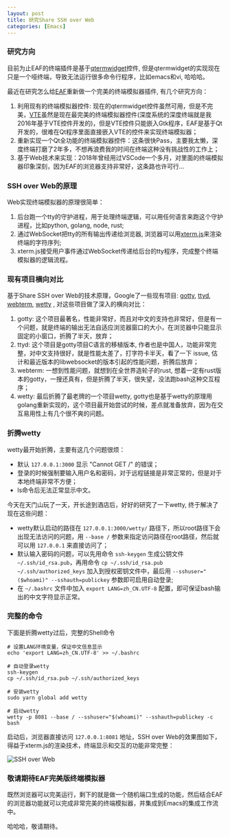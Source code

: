 ```yaml
---
layout: post
title: 研究Share SSH over Web
categories: [Emacs]
---
```


### 研究方向
目前为止EAF的终端插件是基于[qtermwidget](https://github.com/lxqt/qtermwidget)控件, 但是qtermwidget的实现现在只是一个哑终端，导致无法运行很多命令行程序，比如emacs和vi, 哈哈哈。

最近在研究怎么给[EAF](https://github.com/manateelazycat/emacs-application-framework)重新做一个完美的终端模拟器插件, 有几个研究方向：

1. 利用现有的终端模拟器控件: 现在的qtermwidget控件虽然可用，但是不完美，[VTE](https://github.com/GNOME/vte)虽然是现在最完美的终端模拟器控件(深度系统的深度终端就是我2016年基于VTE控件开发的)，但是VTE控件只能嵌入Gtk程序，EAF是基于Qt开发的，很难在Qt程序里面直接嵌入VTE的控件来实现终端模拟器；
2. 重新实现一个Qt全功能的终端模拟器控件：这条很快Pass，主要我太懒，深度终端打磨了2年多，不想再浪费我的时间在终端这种没有挑战性的工作上；
3. 基于Web技术来实现：2018年曾经用过VSCode一个多月，对里面的终端模拟器印象深刻，因为EAF的浏览器支持非常好，这条路也许可行...

### SSH over Web的原理
Web实现终端模拟器的原理很简单：

1. 后台跑一个tty的守护进程，用于处理终端逻辑，可以用任何语言来跑这个守护进程，比如python, golang, node, rust;
2. 通过WebSocket把tty的所有输出传递给浏览器, 浏览器可以用[xterm.js](https://github.com/xtermjs/xterm.js/)来渲染终端的字符序列;
3. xterm.js接受用户事件通过WebSocket传递给后台的tty程序，完成整个终端模拟器的逻辑流程。

### 现有项目横向对比
基于Share SSH over Web的技术原理，Google了一些现有项目: [gotty](https://github.com/yudai/gotty), [ttyd](https://tsl0922.github.io/ttyd/), [webterm](https://github.com/fubarnetes/webterm), [wetty](https://github.com/butlerx/wetty) , 对这些项目做了深入的横向对比：

1. gotty: 这个项目最著名，性能非常好，而且对中文的支持也非常好，但是有一个问题，就是终端的输出无法自适应浏览器窗口的大小，在浏览器中只能显示固定的小窗口，折腾了半天，放弃；
2. ttyd: 这个项目是gotty项目C语言的移植版本, 作者也是中国人，功能非常完整，对中文支持很好，就是性能太差了，打字符卡半天，看了一下 issue, 估计和最近版本的libwebsocket的版本引起的性能问题，折腾后放弃；
3. webterm: 一想到性能问题，就想到在全世界造轮子的rust, 想着一定有rust版本的gotty，一搜还真有，但是折腾了半天，很失望，没法跑bash这种交互程序；
4. wetty: 最后折腾了最老牌的一个项目wetty, gotty也是基于wetty的原理用golang重新实现的，这个项目最开始尝试的时候，差点就准备放弃，因为在交互易用性上有几个很不爽的问题。

### 折腾wetty
wetty最开始折腾，主要有这几个问题很烦：

* 默认 ```127.0.0.1:3000``` 显示 "Cannot GET /" 的错误；
* 登录的时候强制要输入用户名和密码，对于远程链接是非常正常的，但是对于本地终端非常不方便；
* ls命令后无法正常显示中文。

今天在天门山玩了一天，开长途到酒店后，好好的研究了一下wetty, 终于解决了现在这些问题：

* wetty默认启动的路径在 ```127.0.0.1:3000/wetty/``` 路径下，所以root路径下会出现无法访问的问题，用 ```--base /``` 参数来指定访问路径在root路径，然后就可以用 ```127.0.0.1``` 来直接访问了；
* 默认输入密码的问题，可以先用命令 ```ssh-keygen``` 生成公钥文件 ```~/.ssh/id_rsa.pub```，再用命令 ```cp ~/.ssh/id_rsa.pub ~/.ssh/authorized_keys``` 加入到授权密钥文件中，最后用 ```--sshuser="($whoami)" --sshauth=publickey``` 参数即可启用自动登录;
* 在 ```~/.bashrc``` 文件中加入 ```export LANG=zh_CN.UTF-8``` 配置，即可保证bash输出的中文字符显示正常。

### 完整的命令

下面是折腾wetty过后，完整的Shell命令

```shell
# 设置LANG环境变量，保证中文信息显示
echo 'export LANG=zh_CN.UTF-8' >> ~/.bashrc

# 自动登录wetty
ssh-keygen
cp ~/.ssh/id_rsa.pub ~/.ssh/authorized_keys

# 安装wetty
sudo yarn global add wetty

# 启动wetty
wetty -p 8081 --base / --sshuser="$(whoami)" --sshauth=publickey -c bash
```

启动后，浏览器直接访问 ```127.0.0.1:8081``` 地址，SSH over Web的效果图如下，得益于xterm.js的渲染技术，终端显示和交互的功能非常完整：

![SSH over Web]({{site.url}}/pics/ssh-over-web/ssh-over-web.png)


### 敬请期待EAF完美版终端模拟器
既然浏览器可以完美运行，剩下的就是做一个随机端口生成的功能，然后结合EAF的浏览器功能就可以完成非常完美的终端模拟器，并集成到Emacs的集成工作流中。

哈哈哈，敬请期待。

